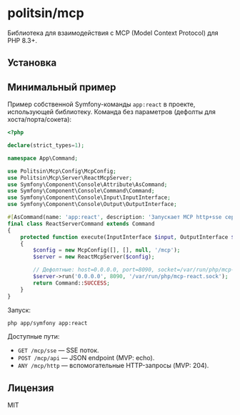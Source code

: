 # politsin/mcp

Библиотека для взаимодействия с MCP (Model Context Protocol) для PHP 8.3+.

## Установка



## Минимальный пример

Пример собственной Symfony-команды `app:react` в проекте, использующей библиотеку. Команда без параметров (дефолты для хоста/порта/сокета):

```php
<?php

declare(strict_types=1);

namespace App\Command;

use Politsin\Mcp\Config\McpConfig;
use Politsin\Mcp\Server\ReactMcpServer;
use Symfony\Component\Console\Attribute\AsCommand;
use Symfony\Component\Console\Command\Command;
use Symfony\Component\Console\Input\InputInterface;
use Symfony\Component\Console\Output\OutputInterface;

#[AsCommand(name: 'app:react', description: 'Запускает MCP http+sse сервер (дефолтные порт и сокет).')]
final class ReactServerCommand extends Command
{
    protected function execute(InputInterface $input, OutputInterface $output): int
    {
        $config = new McpConfig([], [], null, '/mcp');
        $server = new ReactMcpServer($config);

        // Дефолтные: host=0.0.0.0, port=8090, socket=/var/run/php/mcp-react.sock
        $server->run('0.0.0.0', 8090, '/var/run/php/mcp-react.sock');
        return Command::SUCCESS;
    }
}
```

Запуск:
```bash
php app/symfony app:react
```

Доступные пути:
- `GET /mcp/sse` — SSE поток.
- `POST /mcp/api` — JSON endpoint (MVP: echo).
- `ANY /mcp/http` — вспомогательные HTTP-запросы (MVP: 204).

## Лицензия
MIT
